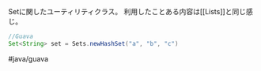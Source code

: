 Setに関したユーティリティクラス。
利用したことある内容は[[Lists]]と同じ感じ。
```java
//Guava
Set<String> set = Sets.newHashSet("a", "b", "c")
```
#java/guava 